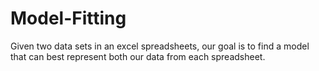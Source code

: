 # Model-Fitting
Given two data sets in an excel spreadsheets, our goal is to find a model that can best represent both our data from each spreadsheet.
